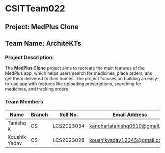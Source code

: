 # CSITTeam022

## Project: MedPlus Clone

## Team Name: ArchiteKTs

### Project Description:
The **MedPlus Clone** project aims to recreate the main features of the MedPlus app, which helps users search for medicines, place orders, and get them delivered to their homes. The project focuses on building an easy-to-use app with features like uploading prescriptions, searching for medicines, and tracking orders


### Team Members
| Name         | Branch | Roll No.     | Email Address                       | Username      |
|--------------|--------|--------------|-------------------------------------|---------------|
| Tanishq K    | CS     | LCS2023034   | kancharlatanishq0610@gmail.com      | kt034         |
| Koushik Yadav| CS     | LCS2023028   | koushikyadav12345@gmail.com         | blackstorm02  |
